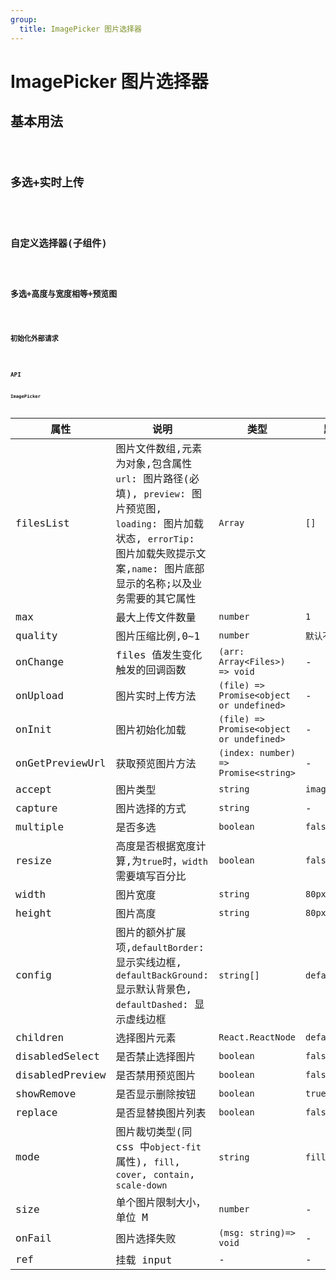 ```yaml
---
group:
  title: ImagePicker 图片选择器
---
```


# ImagePicker 图片选择器

## 基本用法

<code src="./demo/base" />

## 多选+实时上传

<code src="./demo/onUpload" />

## 自定义选择器(子组件)

<code src="./demo/idCard" />

## 多选+高度与宽度相等+预览图

<code src="./demo/resize" />

## 初始化外部请求

<code src="./demo/init" />

## API

### ImagePicker

| 属性            | 说明                                                                                                                                                                                       | 类型                                     | 默认值          |
| --------------- | ------------------------------------------------------------------------------------------------------------------------------------------------------------------------------------------ | ---------------------------------------- | --------------- |
| filesList       | 图片文件数组,元素为对象,包含属性 `url`: 图片路径(必填), `preview`: 图片预览图, `loading`: 图片加载状态, `errorTip`: 图片加载失败提示文案,`name`: 图片底部显示的名称;以及业务需要的其它属性 | `Array`                                  | `[]`            |
| max             | 最大上传文件数量                                                                                                                                                                           | `number`                                 | `1`             |
| quality         | 图片压缩比例,0~1                                                                                                                                                                           | `number`                                 | `默认不压缩`    |
| onChange        | files 值发生变化触发的回调函数                                                                                                                                                             | `(arr: Array<Files>) => void`            | -               |
| onUpload        | 图片实时上传方法                                                                                                                                                                           | `(file) => Promise<object or undefined>` | -               |
| onInit          | 图片初始化加载                                                                                                                                                                             | `(file) => Promise<object or undefined>` | -               |
| onGetPreviewUrl | 获取预览图片方法                                                                                                                                                                           | `(index: number) => Promise<string>`     | -               |
| accept          | 图片类型                                                                                                                                                                                   | `string`                                 | `image/*`       |
| capture         | 图片选择的方式                                                                                                                                                                             | `string`                                 | -               |
| multiple        | 是否多选                                                                                                                                                                                   | `boolean`                                | `false`         |
| resize          | 高度是否根据宽度计算,为`true`时，`width`需要填写百分比                                                                                                                                     | `boolean`                                | `false`         |
| width           | 图片宽度                                                                                                                                                                                   | `string`                                 | `80px`          |
| height          | 图片高度                                                                                                                                                                                   | `string`                                 | `80px`          |
| config          | 图片的额外扩展项,`defaultBorder`: 显示实线边框, `defaultBackGround`: 显示默认背景色, `defaultDashed`: 显示虚线边框                                                                         | `string[]`                               | `defaultBorder` |
| children        | 选择图片元素                                                                                                                                                                               | `React.ReactNode`                        | `default`       |
| disabledSelect  | 是否禁止选择图片                                                                                                                                                                           | `boolean`                                | `false`         |
| disabledPreview | 是否禁用预览图片                                                                                                                                                                           | `boolean`                                | `false`         |
| showRemove      | 是否显示删除按钮                                                                                                                                                                           | `boolean`                                | `true`          |
| replace         | 是否显替换图片列表                                                                                                                                                                         | `boolean`                                | `false`         |
| mode            | 图片裁切类型(同 css 中`object-fit`属性), `fill`, `cover`, `contain`, `scale-down`                                                                                                          | `string`                                 | `fill`          |
| size            | 单个图片限制大小，单位 M                                                                                                                                                                   | `number`                                 | -               |
| onFail          | 图片选择失败                                                                                                                                                                               | `(msg: string)=> void`                   | -               |
| ref             | 挂载 input                                                                                                                                                                                 | -                                        | -               |
